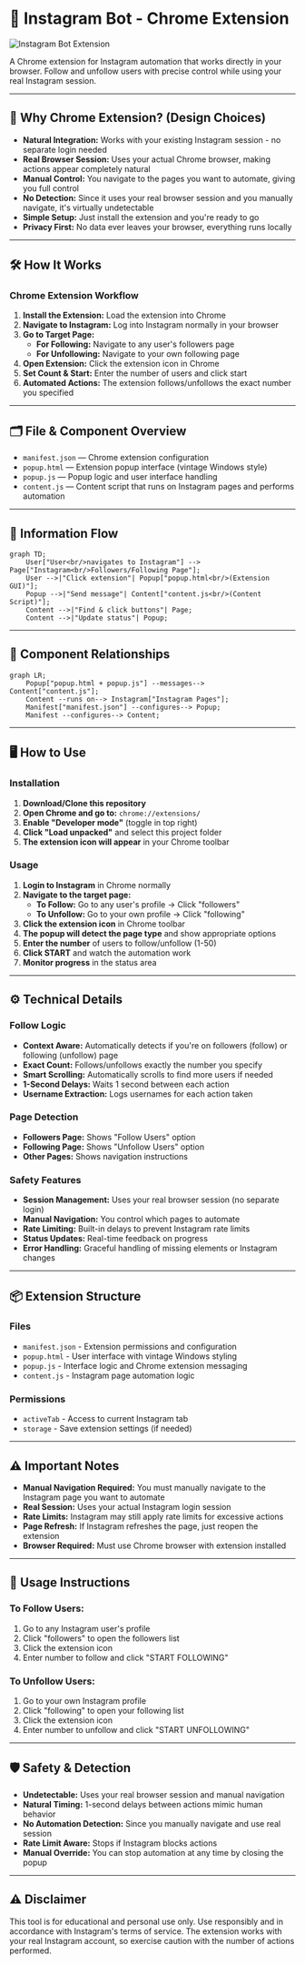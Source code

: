 # 📸 Instagram Bot - Chrome Extension

![Instagram Bot Extension](render.png)

A Chrome extension for Instagram automation that works directly in your browser. Follow and unfollow users with precise control while using your real Instagram session.

---

## 🚀 Why Chrome Extension? (Design Choices)

- **Natural Integration:** Works with your existing Instagram session - no separate login needed
- **Real Browser Session:** Uses your actual Chrome browser, making actions appear completely natural
- **Manual Control:** You navigate to the pages you want to automate, giving you full control
- **No Detection:** Since it uses your real browser session and you manually navigate, it's virtually undetectable
- **Simple Setup:** Just install the extension and you're ready to go
- **Privacy First:** No data ever leaves your browser, everything runs locally

---

## 🛠️ How It Works

### Chrome Extension Workflow

1. **Install the Extension:** Load the extension into Chrome
2. **Navigate to Instagram:** Log into Instagram normally in your browser
3. **Go to Target Page:**
   - **For Following:** Navigate to any user's followers page
   - **For Unfollowing:** Navigate to your own following page
4. **Open Extension:** Click the extension icon in Chrome
5. **Set Count & Start:** Enter the number of users and click start
6. **Automated Actions:** The extension follows/unfollows the exact number you specified

---

## 🗂️ File & Component Overview

- `manifest.json` — Chrome extension configuration
- `popup.html` — Extension popup interface (vintage Windows style)
- `popup.js` — Popup logic and user interface handling
- `content.js` — Content script that runs on Instagram pages and performs automation

---

## 🔄 Information Flow

```mermaid
graph TD;
    User["User<br/>navigates to Instagram"] --> Page["Instagram<br/>Followers/Following Page"];
    User -->|"Click extension"| Popup["popup.html<br/>(Extension GUI)"];
    Popup -->|"Send message"| Content["content.js<br/>(Content Script)"];
    Content -->|"Find & click buttons"| Page;
    Content -->|"Update status"| Popup;
```

---

## 🧩 Component Relationships

```mermaid
graph LR;
    Popup["popup.html + popup.js"] --messages--> Content["content.js"];
    Content --runs on--> Instagram["Instagram Pages"];
    Manifest["manifest.json"] --configures--> Popup;
    Manifest --configures--> Content;
```

---

## 🖥️ How to Use

### Installation

1. **Download/Clone this repository**
2. **Open Chrome and go to:** `chrome://extensions/`
3. **Enable "Developer mode"** (toggle in top right)
4. **Click "Load unpacked"** and select this project folder
5. **The extension icon will appear** in your Chrome toolbar

### Usage

1. **Login to Instagram** in Chrome normally
2. **Navigate to the target page:**
   - **To Follow:** Go to any user's profile → Click "followers"
   - **To Unfollow:** Go to your own profile → Click "following"
3. **Click the extension icon** in Chrome toolbar
4. **The popup will detect the page type** and show appropriate options
5. **Enter the number** of users to follow/unfollow (1-50)
6. **Click START** and watch the automation work
7. **Monitor progress** in the status area

---

## ⚙️ Technical Details

### Follow Logic
- **Context Aware:** Automatically detects if you're on followers (follow) or following (unfollow) page
- **Exact Count:** Follows/unfollows exactly the number you specify
- **Smart Scrolling:** Automatically scrolls to find more users if needed
- **1-Second Delays:** Waits 1 second between each action
- **Username Extraction:** Logs usernames for each action taken

### Page Detection
- **Followers Page:** Shows "Follow Users" option
- **Following Page:** Shows "Unfollow Users" option  
- **Other Pages:** Shows navigation instructions

### Safety Features
- **Session Management:** Uses your real browser session (no separate login)
- **Manual Navigation:** You control which pages to automate
- **Rate Limiting:** Built-in delays to prevent Instagram rate limits
- **Status Updates:** Real-time feedback on progress
- **Error Handling:** Graceful handling of missing elements or Instagram changes

---

## 📦 Extension Structure

### Files
- `manifest.json` - Extension permissions and configuration
- `popup.html` - User interface with vintage Windows styling
- `popup.js` - Interface logic and Chrome extension messaging
- `content.js` - Instagram page automation logic

### Permissions
- `activeTab` - Access to current Instagram tab
- `storage` - Save extension settings (if needed)

---

## ⚠️ Important Notes

- **Manual Navigation Required:** You must manually navigate to the Instagram page you want to automate
- **Real Session:** Uses your actual Instagram login session
- **Rate Limits:** Instagram may still apply rate limits for excessive actions
- **Page Refresh:** If Instagram refreshes the page, just reopen the extension
- **Browser Required:** Must use Chrome browser with extension installed

---

## 🚨 Usage Instructions

### To Follow Users:
1. Go to any Instagram user's profile
2. Click "followers" to open the followers list
3. Click the extension icon
4. Enter number to follow and click "START FOLLOWING"

### To Unfollow Users:
1. Go to your own Instagram profile  
2. Click "following" to open your following list
3. Click the extension icon
4. Enter number to unfollow and click "START UNFOLLOWING"

---

## 🛡️ Safety & Detection

- **Undetectable:** Uses your real browser session and manual navigation
- **Natural Timing:** 1-second delays between actions mimic human behavior
- **No Automation Detection:** Since you manually navigate and use real session
- **Rate Limit Aware:** Stops if Instagram blocks actions
- **Manual Override:** You can stop automation at any time by closing the popup

---

## ⚠️ Disclaimer

This tool is for educational and personal use only. Use responsibly and in accordance with Instagram's terms of service. The extension works with your real Instagram account, so exercise caution with the number of actions performed. 